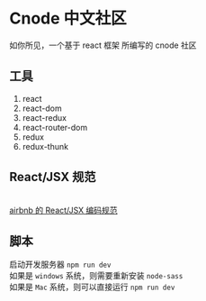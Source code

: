 # Cnode 中文社区
如你所见，一个基于 react 框架 所编写的 cnode 社区

## 工具
1. react
2. react-dom
3. react-redux
4. react-router-dom
5. redux
6. redux-thunk

## React/JSX 规范
<br />[airbnb 的 React/JSX 编码规范](https://github.com/airbnb/javascript/tree/master/react)


## 脚本
启动开发服务器 `npm run dev`
<br /> 如果是 `windows` 系统，则需要重新安装 `node-sass`
<br /> 如果是 `Mac` 系统，则可以直接运行 `npm run dev`

